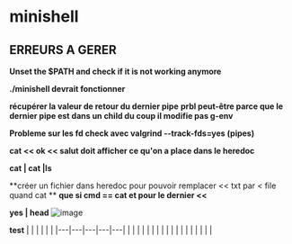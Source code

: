 # minishell

## ERREURS A GERER

**Unset the $PATH and check if it is not working anymore**

**./minishell devrait fonctionner**

**récupérer la valeur de retour du dernier pipe**
**prbl peut-être parce que le dernier pipe est dans un child du coup il modifie pas g-env**

**Probleme sur les fd check avec valgrind --track-fds=yes (pipes)**

**cat << ok << salut doit afficher ce qu'on a place dans le heredoc**

**cat | cat |ls**

**créer un fichier dans heredoc pour pouvoir remplacer << txt par < file quand cat **
**que si cmd == cat et pour le dernier <<**

**yes | head**
![image](https://cdn.discordapp.com/attachments/856902451403423745/969613000052994068/unknown.png)

**test**
|   |   |   |   |   |
|---|---|---|---|---|
|   |   |   |   |   |
|   |   |   |   |   |
|   |   |   |   |   |
